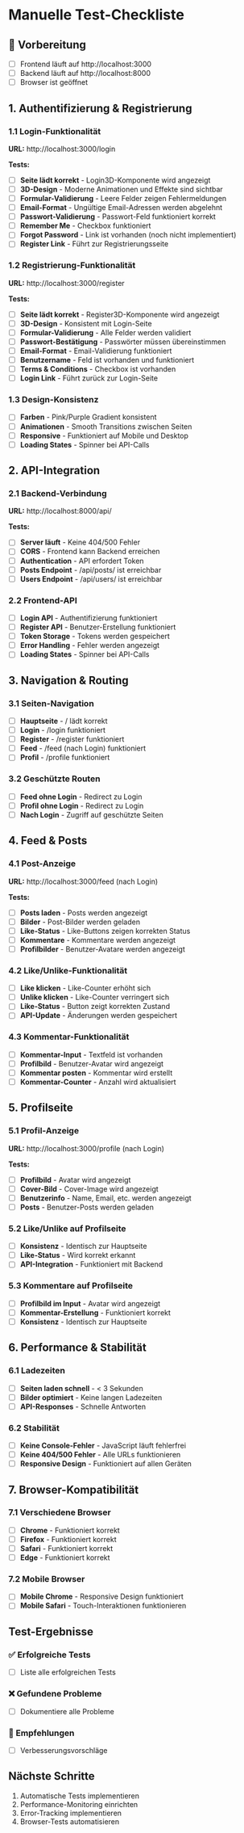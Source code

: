 # Manuelle Test-Checkliste

## 🚀 Vorbereitung
- [ ] Frontend läuft auf http://localhost:3000
- [ ] Backend läuft auf http://localhost:8000
- [ ] Browser ist geöffnet

## 1. Authentifizierung & Registrierung

### 1.1 Login-Funktionalität
**URL:** http://localhost:3000/login

**Tests:**
- [ ] **Seite lädt korrekt** - Login3D-Komponente wird angezeigt
- [ ] **3D-Design** - Moderne Animationen und Effekte sind sichtbar
- [ ] **Formular-Validierung** - Leere Felder zeigen Fehlermeldungen
- [ ] **Email-Format** - Ungültige Email-Adressen werden abgelehnt
- [ ] **Passwort-Validierung** - Passwort-Feld funktioniert korrekt
- [ ] **Remember Me** - Checkbox funktioniert
- [ ] **Forgot Password** - Link ist vorhanden (noch nicht implementiert)
- [ ] **Register Link** - Führt zur Registrierungsseite

### 1.2 Registrierung-Funktionalität
**URL:** http://localhost:3000/register

**Tests:**
- [ ] **Seite lädt korrekt** - Register3D-Komponente wird angezeigt
- [ ] **3D-Design** - Konsistent mit Login-Seite
- [ ] **Formular-Validierung** - Alle Felder werden validiert
- [ ] **Passwort-Bestätigung** - Passwörter müssen übereinstimmen
- [ ] **Email-Format** - Email-Validierung funktioniert
- [ ] **Benutzername** - Feld ist vorhanden und funktioniert
- [ ] **Terms & Conditions** - Checkbox ist vorhanden
- [ ] **Login Link** - Führt zurück zur Login-Seite

### 1.3 Design-Konsistenz
- [ ] **Farben** - Pink/Purple Gradient konsistent
- [ ] **Animationen** - Smooth Transitions zwischen Seiten
- [ ] **Responsive** - Funktioniert auf Mobile und Desktop
- [ ] **Loading States** - Spinner bei API-Calls

## 2. API-Integration

### 2.1 Backend-Verbindung
**URL:** http://localhost:8000/api/

**Tests:**
- [ ] **Server läuft** - Keine 404/500 Fehler
- [ ] **CORS** - Frontend kann Backend erreichen
- [ ] **Authentication** - API erfordert Token
- [ ] **Posts Endpoint** - /api/posts/ ist erreichbar
- [ ] **Users Endpoint** - /api/users/ ist erreichbar

### 2.2 Frontend-API
- [ ] **Login API** - Authentifizierung funktioniert
- [ ] **Register API** - Benutzer-Erstellung funktioniert
- [ ] **Token Storage** - Tokens werden gespeichert
- [ ] **Error Handling** - Fehler werden angezeigt
- [ ] **Loading States** - Spinner bei API-Calls

## 3. Navigation & Routing

### 3.1 Seiten-Navigation
- [ ] **Hauptseite** - / lädt korrekt
- [ ] **Login** - /login funktioniert
- [ ] **Register** - /register funktioniert
- [ ] **Feed** - /feed (nach Login) funktioniert
- [ ] **Profil** - /profile funktioniert

### 3.2 Geschützte Routen
- [ ] **Feed ohne Login** - Redirect zu Login
- [ ] **Profil ohne Login** - Redirect zu Login
- [ ] **Nach Login** - Zugriff auf geschützte Seiten

## 4. Feed & Posts

### 4.1 Post-Anzeige
**URL:** http://localhost:3000/feed (nach Login)

**Tests:**
- [ ] **Posts laden** - Posts werden angezeigt
- [ ] **Bilder** - Post-Bilder werden geladen
- [ ] **Like-Status** - Like-Buttons zeigen korrekten Status
- [ ] **Kommentare** - Kommentare werden angezeigt
- [ ] **Profilbilder** - Benutzer-Avatare werden angezeigt

### 4.2 Like/Unlike-Funktionalität
- [ ] **Like klicken** - Like-Counter erhöht sich
- [ ] **Unlike klicken** - Like-Counter verringert sich
- [ ] **Like-Status** - Button zeigt korrekten Zustand
- [ ] **API-Update** - Änderungen werden gespeichert

### 4.3 Kommentar-Funktionalität
- [ ] **Kommentar-Input** - Textfeld ist vorhanden
- [ ] **Profilbild** - Benutzer-Avatar wird angezeigt
- [ ] **Kommentar posten** - Kommentar wird erstellt
- [ ] **Kommentar-Counter** - Anzahl wird aktualisiert

## 5. Profilseite

### 5.1 Profil-Anzeige
**URL:** http://localhost:3000/profile (nach Login)

**Tests:**
- [ ] **Profilbild** - Avatar wird angezeigt
- [ ] **Cover-Bild** - Cover-Image wird angezeigt
- [ ] **Benutzerinfo** - Name, Email, etc. werden angezeigt
- [ ] **Posts** - Benutzer-Posts werden geladen

### 5.2 Like/Unlike auf Profilseite
- [ ] **Konsistenz** - Identisch zur Hauptseite
- [ ] **Like-Status** - Wird korrekt erkannt
- [ ] **API-Integration** - Funktioniert mit Backend

### 5.3 Kommentare auf Profilseite
- [ ] **Profilbild im Input** - Avatar wird angezeigt
- [ ] **Kommentar-Erstellung** - Funktioniert korrekt
- [ ] **Konsistenz** - Identisch zur Hauptseite

## 6. Performance & Stabilität

### 6.1 Ladezeiten
- [ ] **Seiten laden schnell** - < 3 Sekunden
- [ ] **Bilder optimiert** - Keine langen Ladezeiten
- [ ] **API-Responses** - Schnelle Antworten

### 6.2 Stabilität
- [ ] **Keine Console-Fehler** - JavaScript läuft fehlerfrei
- [ ] **Keine 404/500 Fehler** - Alle URLs funktionieren
- [ ] **Responsive Design** - Funktioniert auf allen Geräten

## 7. Browser-Kompatibilität

### 7.1 Verschiedene Browser
- [ ] **Chrome** - Funktioniert korrekt
- [ ] **Firefox** - Funktioniert korrekt
- [ ] **Safari** - Funktioniert korrekt
- [ ] **Edge** - Funktioniert korrekt

### 7.2 Mobile Browser
- [ ] **Mobile Chrome** - Responsive Design funktioniert
- [ ] **Mobile Safari** - Touch-Interaktionen funktionieren

## Test-Ergebnisse

### ✅ Erfolgreiche Tests
- [ ] Liste alle erfolgreichen Tests

### ❌ Gefundene Probleme
- [ ] Dokumentiere alle Probleme

### 🔧 Empfehlungen
- [ ] Verbesserungsvorschläge

## Nächste Schritte
1. Automatische Tests implementieren
2. Performance-Monitoring einrichten
3. Error-Tracking implementieren
4. Browser-Tests automatisieren 